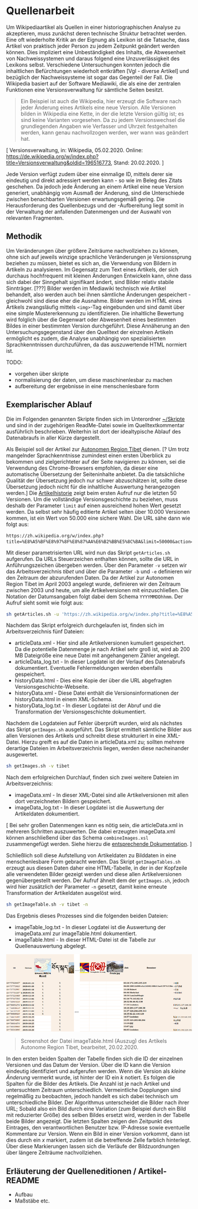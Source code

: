 # Quellenarbeit

Um Wikipediaartikel als Quellen in einer historiographischen Analyse zu akzeptieren, muss zunächst deren technische Struktur betrachtet werden. Eine oft wiederholte Kritik an der Eignung als Lexikon ist die Tatsache, dass Artikel von praktisch jeder Person zu jedem Zeitpunkt geändert werden können. Dies impliziert eine Unbeständigkeit des Inhalts, die Abwesenheit von Nachweissystemen und daraus folgend eine Unzuverlässigkeit des Lexikons selbst. Verschiedene Untersuchungen konnten jedoch die inhaltlichen Befürchtungen wiederholt entkräften [Vgl - diverse Artikel] und bezüglich der Nachweissysteme ist sogar das Gegenteil der Fall. Die Wikipedia basiert auf der Software Mediawiki, die als eine der zentralen Funktionen eine Versionsverwaltung für sämtliche Seiten besitzt.

> Ein Beispiel ist auch die Wikipedia, hier erzeugt die Software nach jeder Änderung eines Artikels eine neue Version. Alle Versionen bilden in Wikipedia eine Kette, in der die letzte Version gültig ist; es sind keine Varianten vorgesehen. Da zu jedem Versionswechsel die grundlegenden Angaben wie Verfasser und Uhrzeit festgehalten werden, kann genau nachvollzogen werden, wer wann was geändert hat.

[ Versionsverwaltung, in: Wikipedia, 05.02.2020. Online: <https://de.wikipedia.org/w/index.php?title=Versionsverwaltung&oldid=196516773>, Stand: 20.02.2020. ]

Jede Version verfügt zudem über eine einmalige ID, mittels derer sie eindeutig und direkt adressiert werden kann - so wie im Beleg des Zitats geschehen. Da jedoch jede Änderung an einem Artikel eine neue Version generiert, unabhängig vom Ausmaß der Änderung, sind die Unterschiede zwischen benachbarten Versionen erwartungsgemäß gering. Die Herausforderung des Quellenbezugs und der -Aufbereitung liegt somit in der Verwaltung der anfallenden Datenmengen und der Auswahl von relevanten Fragmenten.

## Methodik

Um Veränderungen über größere Zeiträume nachvollziehen zu können, ohne sich auf jeweils winzige sprachliche Veränderungen je Versionssprung beziehen zu müssen, bietet es sich an, die Verwendung von Bildern in Artikeln zu analysieren. Im Gegensatz zum Text eines Artikels, der sich durchaus hochfrequent mit kleinen Änderungen Entwickeln kann, ohne dass sich dabei der Sinngehalt signifikant ändert, sind Bilder relativ stabile Sinnträger. [???] Bilder werden im Mediawiki technisch wie Artikel behandelt, also werden auch bei ihnen sämtliche Änderungen gespeichert - gleichwohl sind diese eher die Ausnahme. Bilder werden im HTML eines Artikels zwangsläufig mittels `<img>`-Tag eingebunden und sind damit über eine simple Mustererkennung zu identifizieren. Die inhaltliche Bewertung wird folglich über die Gegenwart oder Abwesenheit eines bestimmten Bildes in einer bestimmten Version durchgeführt. Diese Annäherung an den Untersuchungsgegenstand über den Quelltext der einzelnen Artikeln ermöglicht es zudem, die Analyse unabhängig von spezialisierten Sprachkenntnissen durchzuführen, da das auszuwertende HTML normiert ist. 

TODO:

- vorgehen über skripte
- normalisierung der daten, um diese maschinenlesbar zu machen
- aufbereitung der ergebnisse in eine menschenlesbare form

## Exemplarischer Ablauf

Die im Folgenden genannten Skripte finden sich im Unterordner [~/Skripte](./Skripte) und sind in der zugehörigen ReadMe-Datei sowie im Quelltextkommentar ausführlich beschrieben. Weiterhin ist dort der idealtypische Ablauf des Datenabraufs in aller Kürze dargestellt.

Als Beispiel soll der Artikel zur [Autonomen Region Tibet](https://zh.wikipedia.org/wiki/%E8%A5%BF%E8%97%8F%E8%87%AA%E6%B2%BB%E5%8C%BA) dienen. [? Um trotz mangelnder Sprachkenntnisse zumindest einen ersten Überblick zu bekommen und zielgerichteter auf der Seite navigieren zu können, sei die Verwendung des Chrome-Browsers empfohlen, da dieser eine automatische Übersetzung der Seiteninhalte anbietet. Da die tatsächliche Qualität der Übersetzung jedoch nur schwer abzuschätzen ist, sollte diese Übersetzung jedoch nicht für die inhaltliche Auswertung herangezogen werden.] Die [Artikelhistorie](https://zh.wikipedia.org/w/index.php?title=%E8%A5%BF%E8%97%8F%E8%87%AA%E6%B2%BB%E5%8C%BA&action=history) zeigt beim ersten Aufruf nur die letzten 50 Versionen. Um die vollständige Versionsgeschichte zu beziehen, muss deshalb der Parameter `limit` auf einen ausreichend hohen Wert gesetzt werden. Da selbst sehr häufig editierte Artikel selten über 10.000 Versionen kommen, ist ein Wert von 50.000 eine sichere Wahl. Die URL sähe dann wie folgt aus:

```URL
https://zh.wikipedia.org/w/index.php?title=%E8%A5%BF%E8%97%8F%E8%87%AA%E6%B2%BB%E5%8C%BA&limit=50000&action=history
```

Mit dieser parametrisierten URL wird nun das Skript `getArticles.sh` aufgerufen. Da URLs Steuerzeichen enthalten können, sollte die URL in Anführungszeichen übergeben werden. Über den Parameter `-v` setzen wir das Arbeitsverzeichnis *tibet* und über die Parameter `-b` und `-e` definieren wir den Zeitraum der abzurufenden Daten. Da der Artikel zur Autonomen Region Tibet im April 2003 angelegt wurde, definieren wir den Zeitraum zwischen 2003 und heute, um alle Artikelversionen mit einzuschließen. Die Notation der Datumsangaben folgt dabei dem Schema `YYYYMMDDhhmm`. Der Aufruf sieht somit wie folgt aus:

```bash
sh getArticles.sh -u 'https://zh.wikipedia.org/w/index.php?title=%E8%A5%BF%E8%97%8F%E8%87%AA%E6%B2%BB%E5%8C%BA&limit=50000&action=history' -v tibet -b 200304010000 -e 202002200000
```

Nachdem das Skript erfolgreich durchgelaufen ist, finden sich im Arbeitsverzeichnis fünf Dateien:

- articleData.xml - Hier sind alle Artikelversionen kumuliert gespeichert. Da die potentielle Datenmenge je nach Artikel sehr groß ist, wird ab 200 MB Dateigröße eine neue Datei mit angehangenem Zähler angelegt.
- articleData_log.txt - In dieser Logdatei ist der Verlauf des Datenabrufs dokumentiert. Eventuelle Fehlermeldungen werden ebenfalls gespeichert.
- historyData.html - Dies eine Kopie der über die URL abgefragten Versionsgeschichte-Webseite.
- historyData.xml - Diese Datei enthält die Versionsinformationen der historyData.html in einem XML-Schema.
- historyData_log.txt - In dieser Logdatei ist der Abruf und die Transformation der Versionsgeschichte dokumentiert.

Nachdem die Logdateien auf Fehler überprüft wurden, wird als nächstes das Skript `getImages.sh` ausgeführt. Das Skript ermittelt sämtliche Bilder aus allen Versionen des Artikels und schreibt diese strukturiert in eine XML-Datei. Hierzu greift es auf die Daten in articleData.xml zu; sollten mehrere derartige Dateien im Arbeitsverzeichnis liegen, werden diese nacheinander ausgewertet.

```bash
sh getImages.sh -v tibet
```

Nach dem erfolgreichen Durchlauf, finden sich zwei weitere Dateien im Arbeitsverzeichnis:

- imageData.xml - In dieser XML-Datei sind alle Artikelversionen mit allen dort verzeichneten Bildern gespeichert.
- imageData_log.txt - In dieser Logdatei ist die Auswertung der Artikeldaten dokumentiert.

[ Bei sehr großen Datenmengen kann es nötig sein, die articleData.xml in mehreren Schritten auszuwerten. Die dabei erzeugten imageData.xml können anschließend über das Schema `combineImages.xsl` zusammengefügt werden. Siehe hierzu die [entsprechende Dokumentation](./Skripte/README.md#combineimages-xsl). ]

Schließlich soll diese Aufstellung von Artikeldaten zu Bilddaten in eine menschenlesbare Form gebracht werden. Das Skript `getImageTables.sh` erzeugt aus diesen Daten daher eine HTML-Tabelle, in der in der Kopfzeile alle verwendeten Bilder gezeigt werden und diese allen Artikelversionen gegenübergestellt werden. Der Aufruf ähnelt dem der `getImages.sh`, jedoch wird hier zusätzlich der Parameter `-n` gesetzt, damit keine erneute Transformation der Artikeldaten ausgelöst wird.

```bash
sh getImageTable.sh -v tibet -n
```

Das Ergebnis dieses Prozesses sind die folgenden beiden Dateien:

- imageTable_log.txt - In dieser Logdatei ist die Auswertung der imageData.xml zur imageTable.html dokumentiert.
- imageTable.html - In dieser HTML-Datei ist die Tabelle zur Quellenauswertung abgelegt.

![imageTable.html - Tibet](./Dokumente/Screenshot_imageTable_tibet.png)

> Screenshot der Datei imageTable.html (Auszug) des Artikels Autonome Region Tibet, bearbeitet, 20.02.2020.

In den ersten beiden Spalten der Tabelle finden sich die ID der einzelnen Versionen und das Datum der Version. Über die ID kann die Version eindeutig identifiziert und aufgerufen werden. Wenn die Version als *kleine Änderung* vermerkt wurde, ist hinter der ID ein *k* notiert. Es folgen die Spalten für die Bilder des Artikels. Die Anzahl ist je nach Artikel und untersuchtem Zeitraum unterschiedlich. Vermeintliche Dopplungen sind regelmäßig zu beobachten, jedoch handelt es sich dabei technisch um unterschiedliche Bilder. Der Algorithmus unterscheidet die Bilder nach ihrer URL; Sobald also ein Bild durch eine Variation (zum Beispiel durch ein Bild mit reduzierter Größe) des selben Bildes ersetzt wird, werden in der Tabelle beide Bilder angezeigt. Die letzten Spalten zeigen den Zeitpunkt des Eintrages, den verantwortlichen Benutzer bzw. IP-Adresse sowie eventuelle Kommentare zur Version. Wenn ein Bild in einer Version vorkommt, dann ist dies durch ein *x* markiert, zudem ist die betreffende Zelle farblich hinterlegt. Über diese Markierungen lassen sich die Verläufe der Bildzuordnungen über längere Zeiträume nachvollziehen.

## Erläuterung der Quelleneditionen / Artikel-README

- Aufbau
- Maßstäbe etc.
```

```
